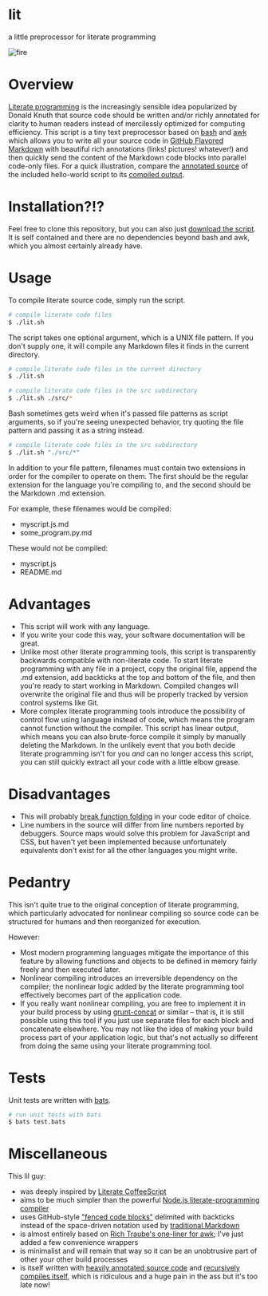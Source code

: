 # lit

a little preprocessor for literate programming

![fire](https://cloud.githubusercontent.com/assets/3488572/10808206/272feea0-7dbf-11e5-8d49-f6134a900530.png)

# Overview #

[Literate programming](https://en.wikipedia.org/wiki/Literate_programming) is the increasingly sensible idea popularized by Donald Knuth that source code should be written and/or richly annotated for clarity to human readers instead of mercilessly optimized for computing efficiency. This script is a tiny text preprocessor based on [bash](https://www.gnu.org/software/bash/) and [awk](https://en.wikipedia.org/wiki/AWK) which allows you to write all your source code in [GitHub Flavored Markdown](https://help.github.com/articles/github-flavored-markdown/) with beautiful rich annotations (links! pictures! whatever!) and then quickly send the content of the Markdown code blocks into parallel code-only files. For a quick illustration, compare the [annotated source](hello-world.js.md) of the included hello-world script to its [compiled output](hello-world.js).

# Installation?!? #

Feel free to clone this repository, but you can also just [download the script](lit.sh). It is self contained and there are no dependencies beyond bash and awk, which you almost certainly already have.

# Usage #

To compile literate source code, simply run the script.

```bash
# compile literate code files
$ ./lit.sh
```

The script takes one optional argument, which is a UNIX file pattern. If you don't supply one, it will compile any Markdown files it finds in the current directory.

```bash
# compile literate code files in the current directory
$ ./lit.sh

# compile literate code files in the src subdirectory
$ ./lit.sh ./src/*
```

Bash sometimes gets weird when it's passed file patterns as script arguments, so if you're seeing unexpected behavior, try quoting the file pattern and passing it as a string instead.

```bash
# compile literate code files in the src subdirectory
$ ./lit.sh "./src/*"
```


In addition to your file pattern, filenames must contain two extensions in order for the compiler to operate on them. The first should be the regular extension for the language you're compiling to, and the second should be the Markdown .md extension.

For example, these filenames would be compiled:

- myscript.js.md
- some_program.py.md

These would not be compiled:

- myscript.js
- README.md

# Advantages #

- This script will work with any language.
- If you write your code this way, your software documentation will be great.
- Unlike most other literate programming tools, this script is transparently backwards compatible with non-literate code. To start literate programming with any file in a project, copy the original file, append the .md extension, add backticks at the top and bottom of the file, and then you're ready to start working in Markdown. Compiled changes will overwrite the original file and thus will be properly tracked by version control systems like Git.
- More complex literate programming tools introduce the possibility of control flow using language instead of code, which means the program cannot function without the compiler. This script has linear output, which means you can also brute-force compile it simply by manually deleting the Markdown. In the unlikely event that you both decide literate programming isn't for you *and* can no longer access this script, you can still quickly extract all your code with a little elbow grease.

# Disadvantages #

- This will probably [break function folding](https://github.com/atom/atom/issues/8879) in your code editor of choice.
- Line numbers in the source will differ from line numbers reported by debuggers. Source maps would solve this problem for JavaScript and CSS, but haven't yet been implemented because unfortunately equivalents don't exist for all the other languages you might write.

# Pedantry #

This isn't quite true to the original conception of literate programming, which particularly advocated for nonlinear compiling so source code can be structured for humans and then reorganized for execution.

However:

- Most modern programming languages mitigate the importance of this feature by allowing functions and objects to be defined in memory fairly freely and then executed later.
- Nonlinear compiling introduces an irreversible dependency on the compiler; the nonlinear logic added by the literate programming tool effectively becomes part of the application code.
- If you really want nonlinear compiling, you are free to implement it in your build process by using [grunt-concat](https://github.com/gruntjs/grunt-contrib-concat) or similar – that is, it is still possible using this tool if you just use separate files for each block and concatenate elsewhere. You may not like the idea of making your build process part of your application logic, but that's not actually so different from doing the same using your literate programming tool.

# Tests #

Unit tests are written with [bats](https://github.com/sstephenson/bats).

```bash
# run unit tests with bats
$ bats test.bats
```

# Miscellaneous #

This lil guy:

- was deeply inspired by [Literate CoffeeScript](http://coffeescript.org/#literate)
- aims to be much simpler than the powerful [Node.js literate-programming compiler](https://github.com/jostylr/literate-programming)
- uses GitHub-style ["fenced code blocks"](https://help.github.com/articles/github-flavored-markdown/#fenced-code-blocks) delimited with backticks instead of the space-driven notation used by [traditional Markdown](https://daringfireball.net/projects/markdown/)
- is almost entirely based on [Rich Traube's one-liner for awk](https://gist.github.com/trauber/4955706); I've just added a few convenience wrappers
- is minimalist and will remain that way so it can be an unobtrusive part of other your other build processes
- is itself written with [heavily annotated source code](https://github.com/vijithassar/lit/blob/master/lit.sh.md) and [recursively compiles itself](https://github.com/vijithassar/lit/commit/3434fd18772bec44c19a191bb5592624844de255), which is ridiculous and a huge pain in the ass but it's too late now!
